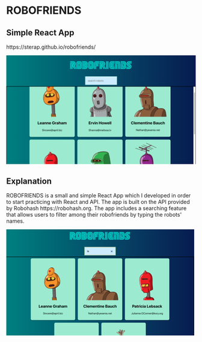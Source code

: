 <h1>ROBOFRIENDS</h1>
<h2>Simple React App</h2>
https://sterap.github.io/robofriends/

![alt text](src/Media/image_preview.png)

<h2>Explanation</h2>
ROBOFRIENDS is a small and simple React App which I developed in order to start practicing with React and API. The app is built on the API provided by Robohash https://robohash.org. 
The app includes a searching feature that allows users to filter among their robofriends by typing the robots' names. 

![alt text](src/Media/website_preview.png)




